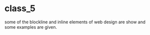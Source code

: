 # class_5
some of the blockline and inline elements of web design are show and some  examples are given.
